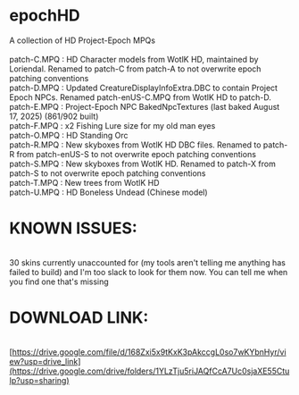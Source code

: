 # epochHD
A collection of HD Project-Epoch MPQs\
\
patch-C.MPQ : HD Character models from WotlK HD, maintained by Loriendal. Renamed to patch-C from patch-A to not overwrite epoch patching conventions\
patch-D.MPQ : Updated CreatureDisplayInfoExtra.DBC to contain Project Epoch NPCs. Renamed patch-enUS-C.MPQ from WotlK HD to patch-D.\
patch-E.MPQ : Project-Epoch NPC BakedNpcTextures (last baked August 17, 2025) (861/902 built)\
patch-F.MPQ : x2 Fishing Lure size for my old man eyes\
patch-O.MPQ : HD Standing Orc\
patch-R.MPQ : New skyboxes from WotlK HD DBC files. Renamed to patch-R from patch-enUS-S to not overwrite epoch patching conventions\
patch-S.MPQ : New skyboxes from WotlK HD. Renamed to patch-X from patch-S to not overwrite epoch patching conventions\
patch-T.MPQ : New trees from WotlK HD\
patch-U.MPQ : HD Boneless Undead (Chinese model)

# KNOWN ISSUES:
\
30 skins currently unaccounted for (my tools aren't telling me anything has failed to build) and I'm too slack to look for them now. You can tell me when you find one that's missing

# DOWNLOAD LINK:
\
[https://drive.google.com/file/d/168Zxi5x9tKxK3pAkccgL0so7wKYbnHyr/view?usp=drive_link](https://drive.google.com/drive/folders/1YLzTju5riJAQfCcA7Uc0sjaXE55CtuIp?usp=sharing)
